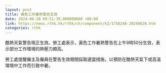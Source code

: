 ```yaml
---
layout: post
title: 黃色工作暑熱警告生效
date: 2024-06-20 09:51:39.000000000 +08:00
link: https://news.rthk.hk/rthk/ch/component/k2/1758246-20240620.htm
categories: rthk
---
```


酷熱天氣警告現正生效。勞工處表示，黃色工作暑熱警告在上午9時50分生效，表示部分工作環境的熱壓力頗高。

勞工處提醒僱主及僱員在警告生效期間採取適當措施，以預防在酷熱天氣下或高溫環境中工作而引致中暑。
